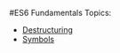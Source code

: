 #ES6 Fundamentals
Topics:
   * [Destructuring](./destructuring.md)
   * [Symbols](./symbols.md)
    